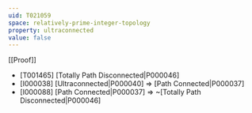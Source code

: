 ```yaml
---
uid: T021059
space: relatively-prime-integer-topology
property: ultraconnected
value: false
---
```

[[Proof]]

* [T001465] [Totally Path Disconnected|P000046]
* [I000038] [Ultraconnected|P000040] => [Path Connected|P000037]
* [I000088] [Path Connected|P000037] => ~[Totally Path Disconnected|P000046]

